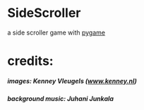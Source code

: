 # SideScroller
a side scroller game with [pygame](https://www.pygame.org)

# credits:
##### images: Kenney Vleugels (www.kenney.nl)
##### background music: Juhani Junkala
